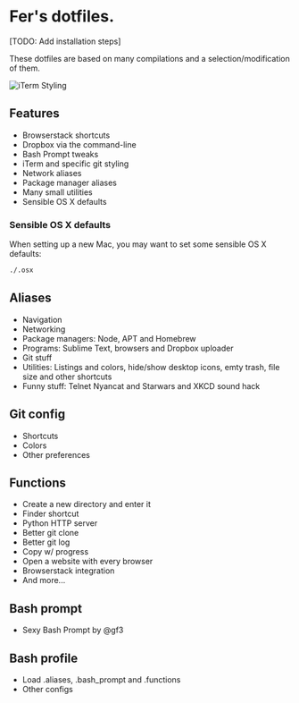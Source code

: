 # Fer's dotfiles.

[TODO: Add installation steps]

These dotfiles are based on many compilations and a selection/modification of them.

![iTerm Styling](http://f.cl.ly/items/0A3v2M371j0Q3I1R0f0D/iterm.png)


## Features

* Browserstack shortcuts
* Dropbox via the command-line
* Bash Prompt tweaks
* iTerm and specific git styling
* Network aliases
* Package manager aliases
* Many small utilities
* Sensible OS X defaults

### Sensible OS X defaults

When setting up a new Mac, you may want to set some sensible OS X defaults:

```bash
./.osx
```


## Aliases

* Navigation
* Networking
* Package managers: Node, APT and Homebrew
* Programs: Sublime Text, browsers and Dropbox uploader
* Git stuff
* Utilities: Listings and colors, hide/show desktop icons, emty trash, file size and other shortcuts
* Funny stuff: Telnet Nyancat and Starwars and XKCD sound hack

## Git config

* Shortcuts
* Colors
* Other preferences

## Functions

* Create a new directory and enter it
* Finder shortcut
* Python HTTP server
* Better git clone
* Better git log
* Copy w/ progress
* Open a website with every browser
* Browserstack integration
* And more...

## Bash prompt

* Sexy Bash Prompt by @gf3

## Bash profile

* Load .aliases, .bash_prompt and .functions
* Other configs
